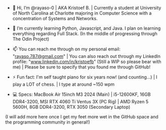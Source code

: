 - 👋 Hi, I’m @rayaso-0 | AKA Kristoef B. | Currently a student at University of North Carolina at Charlotte majoring in Computer Science with a concentration of Systems and Networks.

- 🌱 I’m currently learning Python, Javascript, and Java. I plan on learning everything regarding Full Stack. (In the middle of progressing through The Odin Project)

- 📫 You can reach me through on my personal email: "rayaso.787@gmail.com" | You can also reach out through my LinkedIn profile: "www.linkedin.com/in/kristoefb" (Still a WIP so please bear with me) | Please be sure to specify that you found me through GitHub! 

- ⚡ Fun fact: I'm self taught piano for six years now! (and counting...) | I play a LOT of chess. | I type at around ~150 wpm 

- 💻 Specs: MacBook Air 15inch M3 2024 (Main) | i5-12600KF, 16GB DDR4-3200, MSI RTX 4060 Ti Ventus 3X (PC Rig) | AMD Ryzen 5 5600H, 8GB DDR4-3200, RTX 3050 (Secondary Laptop)

(I will add more here once I get my feet more wet in the GitHub space and the programming community in general!)
